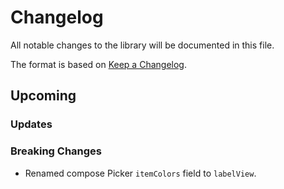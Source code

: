 # Changelog

All notable changes to the library will be documented in this file.

The format is based on [Keep a Changelog](https://keepachangelog.com/en/1.0.0/).

## Upcoming

### Updates

### Breaking Changes
- Renamed compose Picker `itemColors` field to `labelView`.
